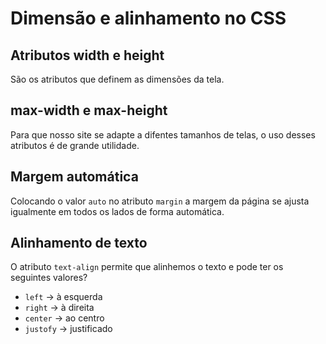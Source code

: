 # Dimensão e alinhamento no CSS

## Atributos width e height

São os atributos que definem as dimensões da tela.

## max-width e max-height

Para que nosso site se adapte a difentes tamanhos de telas, o uso desses atributos é de grande utilidade.

## Margem automática

Colocando o valor `auto` no atributo `margin` a margem da página se ajusta igualmente em todos os lados de forma automática.

## Alinhamento de texto

O atributo `text-align` permite que alinhemos o texto e pode ter os seguintes valores?

* `left` -> à esquerda
* `right` -> à direita
* `center` -> ao centro
* `justofy` -> justificado

